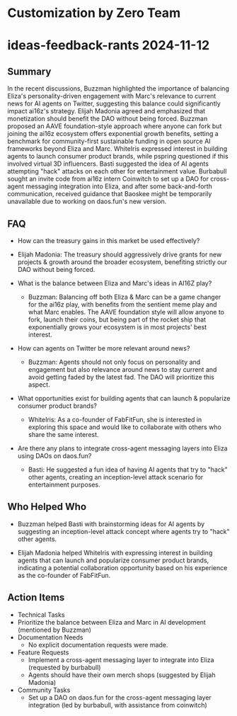 # Customization by Zero Team

# ideas-feedback-rants 2024-11-12

## Summary
 In the recent discussions, Buzzman highlighted the importance of balancing Eliza's personality-driven engagement with Marc's relevance to current news for AI agents on Twitter, suggesting this balance could significantly impact ai16z's strategy. Elijah Madonia agreed and emphasized that monetization should benefit the DAO without being forced. Buzzman proposed an AAVE foundation-style approach where anyone can fork but joining the ai16z ecosystem offers exponential growth benefits, setting a benchmark for community-first sustainable funding in open source AI frameworks beyond Eliza and Marc. WhiteIris expressed interest in building agents to launch consumer product brands, while pspring questioned if this involved virtual 3D influencers. Basti suggested the idea of AI agents attempting "hack" attacks on each other for entertainment value. Burbabull sought an invite code from ai16z intern Coinwitch to set up a DAO for cross-agent messaging integration into Eliza, and after some back-and-forth communication, received guidance that Baoskee might be temporarily unavailable due to working on daos.fun's new version.

## FAQ
 - How can the treasury gains in this market be used effectively?
  - Elijah Madonia: The treasury should aggressively drive grants for new projects & growth around the broader ecosystem, benefiting strictly our DAO without being forced.

- What is the balance between Eliza and Marc's ideas in AI16Z play?
  - Buzzman: Balancing off both Eliza & Marc can be a game changer for the ai16z play, with benefits from the sentient meme play and what Marc enables. The AAVE foundation style will allow anyone to fork, launch their coins, but being part of the rocket ship that exponentially grows your ecosystem is in most projects' best interest.

- How can agents on Twitter be more relevant around news?
  - Buzzman: Agents should not only focus on personality and engagement but also relevance around news to stay current and avoid getting faded by the latest fad. The DAO will prioritize this aspect.

- What opportunities exist for building agents that can launch & popularize consumer product brands?
  - WhiteIris: As a co-founder of FabFitFun, she is interested in exploring this space and would like to collaborate with others who share the same interest.

- Are there any plans to integrate cross-agent messaging layers into Eliza using DAOs on daos.fun?
  - Basti: He suggested a fun idea of having AI agents that try to "hack" other agents, creating an inception-level attack scenario for entertainment purposes.

## Who Helped Who
 - Buzzman helped Basti with brainstorming ideas for AI agents by suggesting an inception-level attack concept where agents try to "hack" other agents.

- Elijah Madonia helped WhiteIris with expressing interest in building agents that can launch and popularize consumer product brands, indicating a potential collaboration opportunity based on his experience as the co-founder of FabFitFun.

## Action Items
 - Technical Tasks
  - Prioritize the balance between Eliza and Marc in AI development (mentioned by Buzzman)
- Documentation Needs
  - No explicit documentation requests were made.
- Feature Requests
  - Implement a cross-agent messaging layer to integrate into Eliza (requested by burbabull)
  - Agents should have their own merch shops (suggested by Elijah Madonia)
- Community Tasks
  - Set up a DAO on daos.fun for the cross-agent messaging layer integration (led by burbabull, with assistance from coinwitch)

